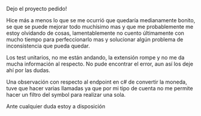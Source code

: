 Dejo el proyecto pedido!

Hice más a menos lo que se me ocurrió que quedaría medianamente bonito, se que se puede mejorar todo muchísimo mas y que me probablemente me estoy olvidando de cosas, lamentablemente no cuento últimamente con mucho tiempo para perfeccionarlo mas y solucionar algún problema de inconsistencia que pueda quedar.

Los test unitarios, no me están andando, la extensión rompe y no me da mucha información al respecto. No pude encontrar el error, aun así los deje ahí por las dudas.

Una observación con respecto al endpoint en c# de convertir la moneda, tuve que hacer varias llamadas ya que por mi tipo de cuenta no me permite hacer un filtro del symbol para realizar una sola.

Ante cualquier duda estoy a disposición
